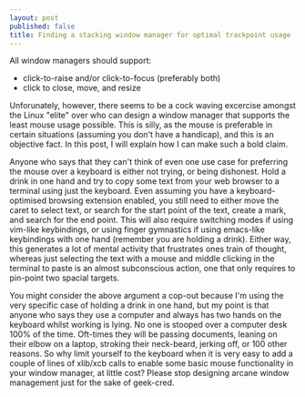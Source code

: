 ```yaml
---
layout: post
published: false
title: Finding a stacking window manager for optimal trackpoint usage
---
```


All window managers should support:

 - click-to-raise and/or click-to-focus (preferably both)
 - click to close, move, and resize
 
Unforunately, however, there seems to be a cock waving excercise amongst the Linux "elite" over who can design a window manager that supports the least mouse usage possible. This is silly, as the mouse is preferable in certain situations (assuming you don't have a handicap), and this is an objective fact. In this post, I will explain how I can make such a bold claim.  

Anyone who says that they can't think of even one use case for preferring the mouse over a keyboard is either not trying, or being dishonest. Hold a drink in one hand and try to copy some text from your web browser to a terminal using just the keyboard. Even assuming you have a keyboard-optimised browsing extension enabled, you still need to either move the caret to select text, or search for the start point of the text, create a mark, and search for the end point. This will also require switching modes if using vim-like keybindings, or using finger gymnastics if using emacs-like keybindings with one hand (remember you are holding a drink). Either way, this generates a lot of mental activity that frustrates ones train of thought, whereas just selecting the text with a mouse and middle clicking in the terminal to paste is an almost subconscious action, one that only requires to pin-point two spacial targets.

You might consider the above argument a cop-out because I'm using the very specific case of holding a drink in one hand, but my point is that anyone who says they use a computer and always has two hands on the keyboard whilst working is lying. No one is stooped over a computer desk 100% of the time. Oft-times they will be passing documents, leaning on their elbow on a laptop, stroking their neck-beard, jerking off, or 100 other reasons. So why limit yourself to the keyboard when it is very easy to add a couple of lines of xlib/xcb calls to enable some basic mouse functionality in your window manager, at little cost? Please stop designing arcane window management just for the sake of geek-cred.
